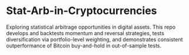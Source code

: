 # Stat-Arb-in-Cryptocurrencies
Exploring statistical arbitrage opportunities in digital assets. This repo develops and backtests momentum and reversal strategies, tests diversification via portfolio-level weighting, and demonstrates consistent outperformance of Bitcoin buy-and-hold in out-of-sample tests.
